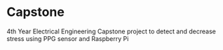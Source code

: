 # Capstone
4th Year Electrical Engineering Capstone project to detect and decrease stress using PPG sensor and Raspberry Pi 
